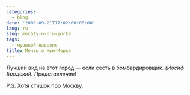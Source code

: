 ```yaml
---
categories:
  - blog
date: '2009-09-21T17:02:00+00:00'
lang: ru
slug: mechty-o-nju-jorke
tags:
  - музыкой-навеяло
title: Мечты о Нью-Йорке
---
```




Лучший вид на этот город — если сесть в бомбардировщик. 
_(Иосиф Бродский. Представление)_ 

P.S. Хотя стишок про Москву.